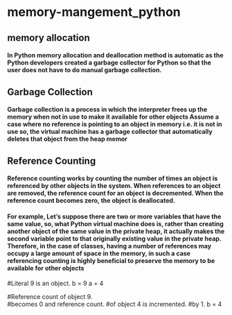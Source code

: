 # memory-mangement_python
## memory allocation
#### In Python memory allocation and deallocation method is automatic as the Python developers created a garbage collector for Python so that the user does not have to do manual garbage collection.

## Garbage Collection
#### Garbage collection is a process in which the interpreter frees up the memory when not in use to make it available for other objects Assume a case where no reference is pointing to an object in memory i.e. it is not in use so, the virtual machine has a garbage collector that automatically deletes that object from the heap memor

## Reference Counting
#### Reference counting works by counting the number of times an object is referenced by other objects in the system. When references to an object are removed, the reference count for an object is decremented. When the reference count becomes zero, the object is deallocated.

#### For example, Let’s suppose there are two or more variables that have the same value, so, what Python virtual machine does is, rather than creating another object of the same value in the private heap, it actually makes the second variable point to that originally existing value in the private heap. Therefore, in the case of classes, having a number of references may occupy a large amount of space in the memory, in such a case referencing counting is highly beneficial to preserve the memory to be available for other objects

#Literal 9 is an object.
b = 9
a = 4
    
#Reference count of object 9.  
#becomes 0 and reference count.
#of object 4 is incremented.
#by 1.
b = 4

